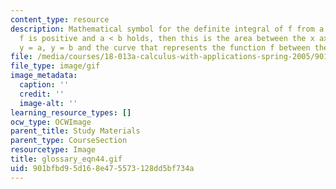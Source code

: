 ```yaml
---
content_type: resource
description: Mathematical symbol for the definite integral of f from a to b. When
  f is positive and a < b holds, then this is the area between the x axis the lines
  y = a, y = b and the curve that represents the function f between these lines.
file: /media/courses/18-013a-calculus-with-applications-spring-2005/901bfbd95d168e475573128dd5bf734a_glossary_eqn44.gif
file_type: image/gif
image_metadata:
  caption: ''
  credit: ''
  image-alt: ''
learning_resource_types: []
ocw_type: OCWImage
parent_title: Study Materials
parent_type: CourseSection
resourcetype: Image
title: glossary_eqn44.gif
uid: 901bfbd9-5d16-8e47-5573-128dd5bf734a
---
```

